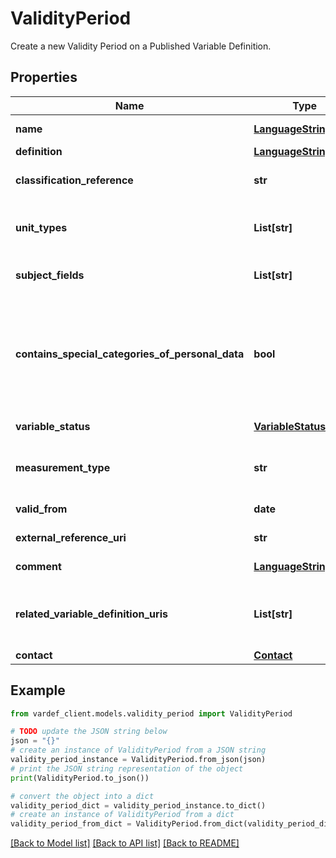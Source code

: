 # ValidityPeriod

Create a new Validity Period on a Published Variable Definition.

## Properties

Name | Type | Description | Notes
------------ | ------------- | ------------- | -------------
**name** | [**LanguageStringType**](LanguageStringType.md) | Name of the variable. Must be unique for a given Unit Type and Owner combination. | [optional]
**definition** | [**LanguageStringType**](LanguageStringType.md) | Definition of the variable. |
**classification_reference** | **str** | ID of a classification or code list from Klass. The given classification defines all possible values for the defined variable. | [optional]
**unit_types** | **List[str]** | A list of one or more unit types, e.g. person, vehicle, household. Must be defined as codes from https://www.ssb.no/klass/klassifikasjoner/702. | [optional]
**subject_fields** | **List[str]** | A list of subject fields that the variable is used in. Must be defined as codes from https://www.ssb.no/klass/klassifikasjoner/618. | [optional]
**contains_special_categories_of_personal_data** | **bool** | True if variable instances contain particularly sensitive information. Applies even if the information or identifiers are pseudonymized. Information within the following categories are regarded as particularly sensitive: Ethnicity, Political alignment, Religion, Philosophical beliefs, Union membership, Genetics, Biometrics, Health, Sexual relations, Sexual orientation | [optional]
**variable_status** | [**VariableStatus**](VariableStatus.md) | Status of the life cycle of the variable | [optional] [readonly]
**measurement_type** | **str** | Type of measurement for the variable, e.g. length, volume, currency. Must be defined as codes from https://www.ssb.no/klass/klassifikasjoner/303 | [optional]
**valid_from** | **date** | The variable definition is valid from this date inclusive |
**external_reference_uri** | **str** | A link (URI) to an external definition/documentation | [optional]
**comment** | [**LanguageStringType**](LanguageStringType.md) | Optional comment to explain the definition or communicate potential changes. | [optional]
**related_variable_definition_uris** | **List[str]** | Link(s) to related definitions of variables - a list of one or more definitions. For example for a variable after-tax income it could be relevant to link to definitions of income from work, property income etc. | [optional]
**contact** | [**Contact**](Contact.md) | Contact details | [optional]

## Example

```python
from vardef_client.models.validity_period import ValidityPeriod

# TODO update the JSON string below
json = "{}"
# create an instance of ValidityPeriod from a JSON string
validity_period_instance = ValidityPeriod.from_json(json)
# print the JSON string representation of the object
print(ValidityPeriod.to_json())

# convert the object into a dict
validity_period_dict = validity_period_instance.to_dict()
# create an instance of ValidityPeriod from a dict
validity_period_from_dict = ValidityPeriod.from_dict(validity_period_dict)
```
[[Back to Model list]](../README.md#documentation-for-models) [[Back to API list]](../README.md#documentation-for-api-endpoints) [[Back to README]](../README.md)


